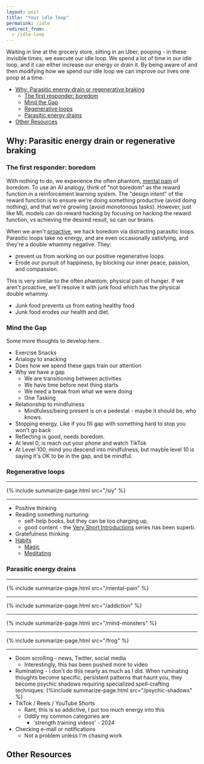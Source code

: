 ```yaml
---
layout: post
title: "Your idle loop"
permalink: /idle
redirect_from:
  - /idle-loop
---
```


Waiting in line at the grocery store, sitting in an Uber, pooping - in these invisible times, we execute our idle loop. We spend a lot of time in our idle loop, and it can either increase our energy or drain it. By being aware of and then modifying how we spend our idle loop we can improve our lives one poop at a time.

<!-- prettier-ignore-start -->
<!-- vim-markdown-toc-start -->

- [Why: Parasitic energy drain or regenerative braking](#why-parasitic-energy-drain-or-regenerative-braking)
  - [The first responder: boredom](#the-first-responder-boredom)
  - [Mind the Gap](#mind-the-gap)
  - [Regenerative loops](#regenerative-loops)
  - [Parasitic energy drains](#parasitic-energy-drains)
- [Other Resources](#other-resources)

<!-- vim-markdown-toc-end -->
<!-- prettier-ignore-end -->

## Why: Parasitic energy drain or regenerative braking

### The first responder: boredom

With nothing to do, we experience the often phantom, [mental pain](/mental-pain) of boredom. To use an AI analogy, think of "not boredom" as the reward function in a reinforcement learning system. The "design intent" of the reward function is to ensure we're doing something productive (avoid doing nothing), and that we're growing (avoid monotonous tasks). However, just like ML models can do reward hacking by focusing on hacking the reward function, vs achieving the desired result, so can our brains.

When we aren't [proactive](/7h-c1), we hack boredom via distracting parasitic loops. Parasitic loops take no energy, and are even occasionally satisfying, and they're a double whammy negative. They:

- prevent us from working on our positive regenerative loops.
- Erode our pursuit of happiness, by blocking our inner peace, passion, and compassion.

This is very similar to the often phantom, physical pain of hunger. If we aren't proactive, we'll resolve it with junk food which has the physical double whammy.

- Junk food prevents us from eating healthy food
- Junk food erodes our health and diet.

### Mind the Gap

Some more thoughts to develop here.

- Exercise Snacks
- Analogy to snacking
- Does how we spend these gaps train our attention
- Why we have a gap
  - We are transitioning between activities
  - We have time before next thing starts
  - We need a break from what we were doing
  - One Tasking
- Relationship to mindfulness
  - Mindfuless/being present is on a pedestal - maybe it should be, who knows.
- Stopping energy. Like if you fill gap with something hard to stop you won't go back
- Reflecting is good, needs boredom.
- At level 0, is reach out your phone and watch TikTok
- At Level 100, mind you descend into mindfulness, but mayble level 10 is saying it's OK to be in the gap, and be mindful.

### Regenerative loops

---

{% include summarize-page.html src="/siy" %}

---

- Positive thinking
- Reading something nurturing:
  - self-help books, but they can be too charging up,
  - good content - the [Very Short Introductions](https://global.oup.com/academic/content/series/v/very-short-introductions-vsi/) series has been superb.
- Gratefulness thinking
- [Habits](/habits)
  - [Magic](/magic)
  - [Meditating](/siy)

### Parasitic energy drains

---

{% include summarize-page.html src="/mental-pain" %}

---

{% include summarize-page.html src="/addiction" %}

---

{% include summarize-page.html src="/mind-monsters" %}

---

{% include summarize-page.html src="/frog" %}

---

- Doom scrolling - news, Twitter, social media
  - Interestingly, this has been pushed more to video
- Ruminating - I don't do this nearly as much as I did. When ruminating thoughts become specific, persistent patterns that haunt you, they become psychic shadows requiring specialized spell-crafting techniques: {%include summarize-page.html src="/psychic-shadows" %}
- TikTok / Reels / YouTube Shorts
  - Rant, this is so addictive, I put too much energy into this
  - Oddly my common categories are
    - 'strength training videos' - 2024
- Checking e-mail or notifications
  - Not a problem unless I'm chasing work

## Other Resources

